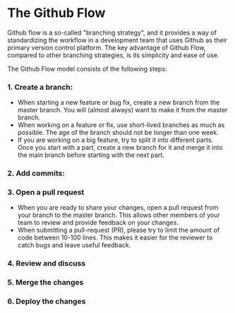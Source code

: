 # The Github Flow

Github flow is a so-called "branching strategy", and it provides a way of standardizing the workflow in a development team that uses Github as their primary version control platform. The key advantage of Github Flow, compared to other branching strategies, is its simplicity and ease of use. 

The Github Flow model consists of the following steps:

### 1. Create a branch:
- When starting a new feature or bug fix, create a new branch from the master branch. You will (almost always) want to make it from the master branch.
- When working on a feature or fix, use short-lived branches as much as possible. The age of the branch should not be longer than one week.
- If you are working on a big feature, try to split it into different parts. Once you start with a part, create a new branch for it and merge it into the main branch before starting with the next part.

### 2. Add commits:

### 3. Open a pull request
- When you are ready to share your changes, open a pull request from your branch to the master branch. This allows other members of your team to review and provide feedback on your changes.
- When submitting a pull-request (PR), please try to limit the amount of code between 10-100 lines. This makes it easier for the reviewer to catch bugs and leave useful feedback.

### 4. Review and discuss

### 5. Merge the changes

### 6. Deploy the changes
